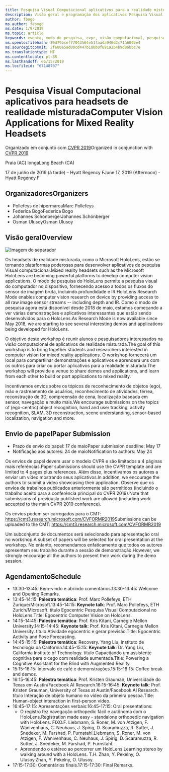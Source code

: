```yaml
---
title: Pesquisa Visual Computacional aplicativos para a realidade misturada Workshop de headsets em CVPR 2019
description: Visão geral e programação dos aplicativos Pesquisa Visual Computacional para o workshop sobre headsets de realidade misturada, a ser entregue na conferência CVPR em junho de 2019.
author: fbogo
ms.author: febogo
ms.date: 1/9/2019
ms.topic: article
keywords: evento, modo de pesquisa, cvpr, visão computacional, pesquisa, HoloLens
ms.openlocfilehash: 89d79bcef77043564e51faada940d2c71a6005e4
ms.sourcegitcommit: 2f600e5ad00cd447b180b0f89192b4b9d86bbc7e
ms.translationtype: MT
ms.contentlocale: pt-BR
ms.lasthandoff: 06/15/2019
ms.locfileid: "67148707"
---
```

# <a name="computer-vision-applications-for-mixed-reality-headsets"></a><span data-ttu-id="5cade-104">Pesquisa Visual Computacional aplicativos para headsets de realidade misturada</span><span class="sxs-lookup"><span data-stu-id="5cade-104">Computer Vision Applications for Mixed Reality Headsets</span></span>

<span data-ttu-id="5cade-105">Organizado em conjunto com [CVPR 2019](http://cvpr2019.thecvf.com/)</span><span class="sxs-lookup"><span data-stu-id="5cade-105">Organized in conjunction with [CVPR 2019](http://cvpr2019.thecvf.com/)</span></span>

<span data-ttu-id="5cade-106">Praia (AC) longa</span><span class="sxs-lookup"><span data-stu-id="5cade-106">Long Beach (CA)</span></span>

<span data-ttu-id="5cade-107">17 de junho de 2019 (à tarde) – Hyatt Regency F</span><span class="sxs-lookup"><span data-stu-id="5cade-107">June 17, 2019 (Afternoon) - Hyatt Regency F</span></span>


## <a name="organizers"></a><span data-ttu-id="5cade-108">Organizadores</span><span class="sxs-lookup"><span data-stu-id="5cade-108">Organizers</span></span>
* <span data-ttu-id="5cade-109">Pollefeys de hipermarca</span><span class="sxs-lookup"><span data-stu-id="5cade-109">Marc Pollefeys</span></span>
* <span data-ttu-id="5cade-110">Federica Bogo</span><span class="sxs-lookup"><span data-stu-id="5cade-110">Federica Bogo</span></span>
* <span data-ttu-id="5cade-111">Johannes Schönberger</span><span class="sxs-lookup"><span data-stu-id="5cade-111">Johannes Schönberger</span></span>
* <span data-ttu-id="5cade-112">Osman Ulusoy</span><span class="sxs-lookup"><span data-stu-id="5cade-112">Osman Ulusoy</span></span>

## <a name="overview"></a><span data-ttu-id="5cade-113">Visão geral</span><span class="sxs-lookup"><span data-stu-id="5cade-113">Overview</span></span>

![Imagem do separador](images/cvpr2019_teaser2.jpg)

<span data-ttu-id="5cade-115">Os headsets de realidade misturada, como o Microsoft HoloLens, estão se tornando plataformas poderosas para desenvolver aplicativos de pesquisa Visual computacional.</span><span class="sxs-lookup"><span data-stu-id="5cade-115">Mixed reality headsets such as the Microsoft HoloLens are becoming powerful platforms to develop computer vision applications.</span></span> <span data-ttu-id="5cade-116">O modo de pesquisa do HoloLens permite a pesquisa visual do computador no dispositivo, fornecendo acesso a todos os fluxos do sensor de imagem bruta, incluindo profundidade e IR.</span><span class="sxs-lookup"><span data-stu-id="5cade-116">HoloLens Research Mode enables computer vision research on device by providing access to all raw image sensor streams -- including depth and IR.</span></span> <span data-ttu-id="5cade-117">Como o modo de pesquisa agora está disponível desde 2018 de maio, estamos começando a ver várias demonstrações e aplicativos interessantes que estão sendo desenvolvidos para o HoloLens.</span><span class="sxs-lookup"><span data-stu-id="5cade-117">As Research Mode is now available since May 2018, we are starting to see several interesting demos and applications being developed for HoloLens.</span></span> 

<span data-ttu-id="5cade-118">O objetivo deste workshop é reunir alunos e pesquisadores interessados na visão computacional de aplicativos de realidade misturada.</span><span class="sxs-lookup"><span data-stu-id="5cade-118">The goal of this workshop is to bring together students and researchers interested in computer vision for mixed reality applications.</span></span> <span data-ttu-id="5cade-119">O workshop fornecerá um local para compartilhar demonstrações e aplicativos e aprenderá uns com os outros para criar ou portar aplicativos para a realidade misturada.</span><span class="sxs-lookup"><span data-stu-id="5cade-119">The workshop will provide a venue to share demos and applications, and learn from each other to build or port applications to mixed reality.</span></span> 

<span data-ttu-id="5cade-120">Incentivamos envios sobre os tópicos de reconhecimento de objetos (ego), mão e rastreamento de usuários, reconhecimento de atividades, térrea, reconstrução de 3D, compreensão de cena, localização baseada em sensor, navegação e muito mais.</span><span class="sxs-lookup"><span data-stu-id="5cade-120">We encourage submissions on the topics of (ego-centric) object recognition, hand and user tracking, activity recognition, SLAM, 3D reconstruction, scene understanding, sensor-based localization, navigation and more.</span></span>

## <a name="paper-submission"></a><span data-ttu-id="5cade-121">Envio de papel</span><span class="sxs-lookup"><span data-stu-id="5cade-121">Paper Submission</span></span>
* <span data-ttu-id="5cade-122">Prazo de envio do papel: 17 de maio</span><span class="sxs-lookup"><span data-stu-id="5cade-122">Paper submission deadline: May 17</span></span>
* <span data-ttu-id="5cade-123">Notificação aos autores: 24 de maio</span><span class="sxs-lookup"><span data-stu-id="5cade-123">Notification to authors: May 24</span></span>

<span data-ttu-id="5cade-124">Os envios de papel devem usar o modelo CVPR e são limitados a 4 páginas mais referências.</span><span class="sxs-lookup"><span data-stu-id="5cade-124">Paper submissions should use the CVPR template and are limited to 4 pages plus references.</span></span> <span data-ttu-id="5cade-125">Além disso, incentivamos os autores a enviar um vídeo mostrando seus aplicativos.</span><span class="sxs-lookup"><span data-stu-id="5cade-125">In addition, we encourage the authors to submit a video showcasing their application.</span></span>
<span data-ttu-id="5cade-126">Observe que os envios de trabalhos publicados anteriormente são permitidos (incluindo o trabalho aceito para a conferência principal do CVPR 2019).</span><span class="sxs-lookup"><span data-stu-id="5cade-126">Note that submissions of previously published work are allowed (including work accepted to the main CVPR 2019 conference).</span></span> 

<span data-ttu-id="5cade-127">Os envios podem ser carregados para o CMT: https://cmt3.research.microsoft.com/CVFORMR2019</span><span class="sxs-lookup"><span data-stu-id="5cade-127">Submissions can be uploaded to the CMT: https://cmt3.research.microsoft.com/CVFORMR2019</span></span>

<span data-ttu-id="5cade-128">Um subconjunto de documentos será selecionado para apresentação oral no workshop.</span><span class="sxs-lookup"><span data-stu-id="5cade-128">A subset of papers will be selected for oral presentation at the workshop.</span></span> <span data-ttu-id="5cade-129">No entanto, recomendamos enfaticamente que todos os autores apresentem seu trabalho durante a sessão de demonstração.</span><span class="sxs-lookup"><span data-stu-id="5cade-129">However, we strongly encourage all the authors to present their work during the demo session.</span></span>


## <a name="schedule"></a><span data-ttu-id="5cade-130">Agendamento</span><span class="sxs-lookup"><span data-stu-id="5cade-130">Schedule</span></span>
* <span data-ttu-id="5cade-131">13:30-13:45: Bem-vindo e abrindo comentários.</span><span class="sxs-lookup"><span data-stu-id="5cade-131">13:30-13:45: Welcome and Opening Remarks.</span></span>
* <span data-ttu-id="5cade-132">13:45-14:15: **Palestra temática**: Prof. Marc Pollefeys, ETH Zurique/Microsoft.</span><span class="sxs-lookup"><span data-stu-id="5cade-132">13:45-14:15: **Keynote talk**: Prof. Marc Pollefeys, ETH Zurich/Microsoft.</span></span> <span data-ttu-id="5cade-133">título Egocentric Pesquisa Visual Computacional no HoloLens.</span><span class="sxs-lookup"><span data-stu-id="5cade-133">Title: Egocentric Computer Vision on HoloLens.</span></span>
* <span data-ttu-id="5cade-134">14:15-14:45: **Palestra temática**: Prof. Kris Kitani, Carnegie Mellon University.</span><span class="sxs-lookup"><span data-stu-id="5cade-134">14:15-14:45: **Keynote talk**: Prof. Kris Kitani, Carnegie Mellon University.</span></span> <span data-ttu-id="5cade-135">título Atividade egocentric e gerar previsão.</span><span class="sxs-lookup"><span data-stu-id="5cade-135">Title: Egocentric Activity and Pose Forecasting.</span></span>
* <span data-ttu-id="5cade-136">14:45-15:15: **Palestra temática**: Recovery. Yang Liu, Instituto de tecnologia da Califórnia.</span><span class="sxs-lookup"><span data-stu-id="5cade-136">14:45-15:15: **Keynote talk**: Dr. Yang Liu, California Institute of Technology.</span></span> <span data-ttu-id="5cade-137">título Capacitando um assistente cognitiva para o cego com realidade aumentada.</span><span class="sxs-lookup"><span data-stu-id="5cade-137">Title: Powering a Cognitive Assistant for the Blind with Augmented Reality.</span></span>
* <span data-ttu-id="5cade-138">15:15-16:15: Intervalo de café e demonstrações.</span><span class="sxs-lookup"><span data-stu-id="5cade-138">15:15-16:15: Coffee break and demos.</span></span>
* <span data-ttu-id="5cade-139">16:15-16:45: **Palestra temática**: Prof. Kristen Grauman, Universidade do Texas em Austin/Facebook AI Research.</span><span class="sxs-lookup"><span data-stu-id="5cade-139">16:15-16:45: **Keynote talk**: Prof. Kristen Grauman, University of Texas at Austin/Facebook AI Research.</span></span> <span data-ttu-id="5cade-140">título Interação de objeto humano no vídeo da primeira pessoa.</span><span class="sxs-lookup"><span data-stu-id="5cade-140">Title: Human-object interaction in first-person video.</span></span>
* <span data-ttu-id="5cade-141">16:45-17:15: Apresentações verbais:</span><span class="sxs-lookup"><span data-stu-id="5cade-141">16:45-17:15: Oral presentations:</span></span>
    * <span data-ttu-id="5cade-142">O registro fez navegação orthopedic fácil e autônoma com o HoloLens.</span><span class="sxs-lookup"><span data-stu-id="5cade-142">Registration made easy - standalone orthopedic navigation with HoloLens.</span></span> <span data-ttu-id="5cade-143">FIXO.</span><span class="sxs-lookup"><span data-stu-id="5cade-143">F.</span></span> <span data-ttu-id="5cade-144">Liebmann, S. Roner, M. von Atzigen, F. Wanivenhaus, C. Neuhaus, J. Spirig, D. Scaramuzza, R. Sutter, J. Snedeker, M. Farshad, P. Furnstahl.</span><span class="sxs-lookup"><span data-stu-id="5cade-144">Liebmann, S. Roner, M. von Atzigen, F. Wanivenhaus, C. Neuhaus, J. Spirig, D. Scaramuzza, R. Sutter, J. Snedeker, M. Farshad, P. Furnstahl.</span></span>
    * <span data-ttu-id="5cade-145">Aprendendo o estéreo ao percorrer um HoloLens.</span><span class="sxs-lookup"><span data-stu-id="5cade-145">Learning stereo by walking around with a HoloLens.</span></span> <span data-ttu-id="5cade-146">T.</span><span class="sxs-lookup"><span data-stu-id="5cade-146">H.</span></span> <span data-ttu-id="5cade-147">Zhan, Y. Pekelny, O. Ulusoy.</span><span class="sxs-lookup"><span data-stu-id="5cade-147">Zhan, Y. Pekelny, O. Ulusoy.</span></span>
* <span data-ttu-id="5cade-148">17:15-17:30: Comentários finais.</span><span class="sxs-lookup"><span data-stu-id="5cade-148">17:15-17:30: Final Remarks.</span></span>

